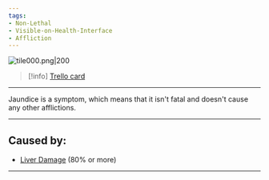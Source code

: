 ```yaml
---
tags:
- Non-Lethal
- Visible-on-Health-Interface
- Affliction
---
```


![tile000.png\|200](/Symptoms/Jaundice%20-%20Attachments/6718845db30472d958dd7b31.png)

> [!info] [Trello card](https://trello.com/c/WaAxy0nb/43-jaundice)

---

Jaundice is a symptom, which means that it isn't fatal and doesn't cause any other afflictions.

---

## Caused by:

- [Liver Damage](../Torso/Liver%20Damage.md) (80% or more)

---

